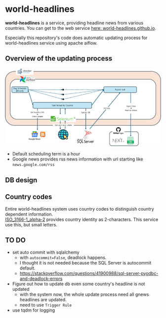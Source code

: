 # world-headlines
__world-headlines__ is a service, providing headline news from various countries. 
You can get to the web service [here: world-headlines.github.io](https://world-headlines.github.io).  
  
Especially this repository's code does automatic updating process for world-headlines service using apache aiflow. 

## Overview of the updating process
<img src="overview.png" width="600px"/>  

- Default scheduling term is a hour
- Google news provides rss news information with url starting like `news.google.com/rss`

## DB design


## Country codes
Entire world-headlines system uses country codes to distinguish country dependent information.  
[ISO_3166-1_alpha-2](https://en.wikipedia.org/wiki/ISO_3166-1_alpha-2) provides country identity as 2-characters. This service use this, but small letters.  


## TO DO
- set auto commit with sqlalchemy
    - with `autocommit=False`, deadlock happens.
    - I thought it is not needed because the SQL Server is autocommit default.
    - https://stackoverflow.com/questions/41900988/sql-server-pyodbc-and-deadlock-errors
- Figure out how to update db even some country's headline is not updated
    - with the system now, the whole update process need all gnews headlines are updated.
    - need to use `Trigger Rule`
- use tqdm for logging